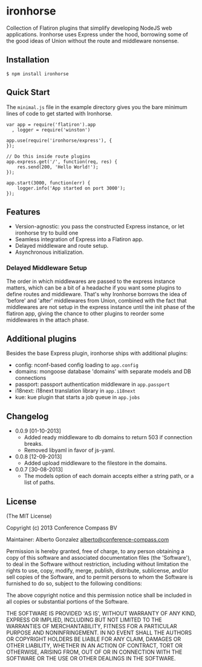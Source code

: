 # ironhorse

Collection of Flatiron plugins that simplify developing NodeJS web applications.
Ironhorse uses Express under the hood, borrowing some of the good ideas of
Union without the route and middleware nonsense.

## Installation

    $ npm install ironhorse

## Quick Start

The `minimal.js` file in the example directory gives you the bare minimum lines of code to get started with Ironhorse. 

```
var app = require('flatiron').app
  , logger = require('winston')

app.use(require('ironhorse/express'), {
});

// Do this inside route plugins
app.express.get('/', function(req, res) {
    res.send(200, 'Hello World!');
});

app.start(3000, function(err) {
    logger.info('App started on port 3000');
});
```

## Features

  * Version-agnostic: you pass the constructed Express instance, or let ironhorse try to build one
  * Seamless integration of Express into a Flatiron app.
  * Delayed middleware and route setup.
  * Asynchronous initialization.

### Delayed Middleware Setup

The order in which middlewares are passed to the express instance matters, which can be a bit of a headache if you want some plugins to define routes and middleware. That's why Ironhorse borrows the idea of 'before' and 'after' middlewares from Union, combined with the fact that middlewares are not setup in the express instance until the init phase of the flatiron app, giving the chance to other plugins to reorder some middlewares in the attach phase.

## Additional plugins

Besides the base Express plugin, ironhorse ships with additional plugins:

  * config: nconf-based config loading to `app.config`
  * domains: mongoose database 'domains' with separate models and DB connections
  * passport: passport authentication middleware in `app.passport`
  * i18next: i18next translation library in `app.i18next`
  * kue: kue plugin that starts a job queue in `app.jobs`

## Changelog

  * 0.0.9 [01-10-2013]
    * Added ready middleware to db domains to return 503 if connection breaks.
    * Removed libyaml in favor of js-yaml. 
  * 0.0.8 [12-09-2013]
    * Added upload middleware to the filestore in the domains. 
  * 0.0.7 [30-08-2013]
    * The models option of each domain accepts either a string path, or a list of paths. 

## License

(The MIT License)

Copyright (c) 2013 Conference Compass BV 

Maintainer:
Alberto Gonzalez <alberto@conference-compass.com>

Permission is hereby granted, free of charge, to any person obtaining
a copy of this software and associated documentation files (the
'Software'), to deal in the Software without restriction, including
without limitation the rights to use, copy, modify, merge, publish,
distribute, sublicense, and/or sell copies of the Software, and to
permit persons to whom the Software is furnished to do so, subject to
the following conditions:

The above copyright notice and this permission notice shall be
included in all copies or substantial portions of the Software.

THE SOFTWARE IS PROVIDED 'AS IS', WITHOUT WARRANTY OF ANY KIND,
EXPRESS OR IMPLIED, INCLUDING BUT NOT LIMITED TO THE WARRANTIES OF
MERCHANTABILITY, FITNESS FOR A PARTICULAR PURPOSE AND NONINFRINGEMENT.
IN NO EVENT SHALL THE AUTHORS OR COPYRIGHT HOLDERS BE LIABLE FOR ANY
CLAIM, DAMAGES OR OTHER LIABILITY, WHETHER IN AN ACTION OF CONTRACT,
TORT OR OTHERWISE, ARISING FROM, OUT OF OR IN CONNECTION WITH THE
SOFTWARE OR THE USE OR OTHER DEALINGS IN THE SOFTWARE.

